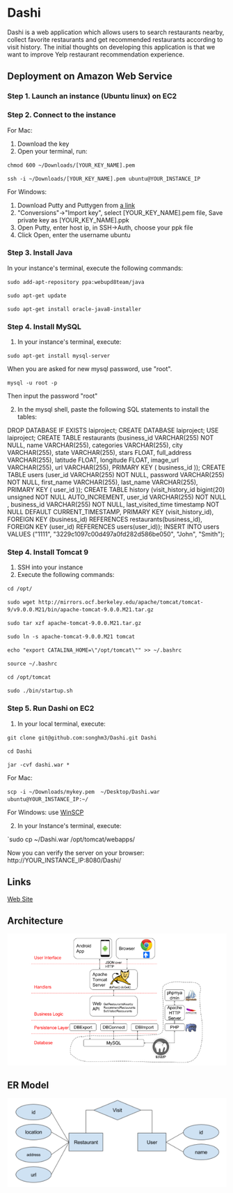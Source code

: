 # Dashi
Dashi is a web application which allows users to search restaurants nearby, collect favorite restaurants and get recommended restaurants
according to visit history. The initial thoughts on developing this application is that we want to improve Yelp restaurant recommendation
experience.

## Deployment on Amazon Web Service
### Step 1. Launch an instance (Ubuntu linux) on EC2
### Step 2. Connect to the instance
For Mac:
1. Download the key
2. Open your terminal, run:

  `chmod 600 ~/Downloads/[YOUR_KEY_NAME].pem` 

  `ssh -i ~/Downloads/[YOUR_KEY_NAME].pem ubuntu@YOUR_INSTANCE_IP`

For Windows:
1. Download Putty and Puttygen from
[a link](https://the.earth.li/~sgtatham/putty/latest/x86/putty.zip)
2. "Conversions"->"Import key", select [YOUR_KEY_NAME].pem file, Save private key as [YOUR_KEY_NAME].ppk
3. Open Putty, enter host ip, in SSH->Auth, choose your ppk file
4. Click Open, enter the username ubuntu
### Step 3. Install Java
In your instance's terminal, execute the following commands:

  `sudo add-apt-repository ppa:webupd8team/java` 

  `sudo apt-get update` 

  `sudo apt-get install oracle-java8-installer` 

### Step 4. Install MySQL
1. In your instance's terminal, execute:

  `sudo apt-get install mysql-server`

When you are asked for new mysql password, use "root".  

  `mysql -u root -p`  

Then input the password "root"

2. In the mysql shell, paste the following SQL statements to install the tables:

  DROP DATABASE IF EXISTS laiproject; 
  CREATE DATABASE laiproject; 
  USE laiproject; 
  CREATE TABLE restaurants (business_id VARCHAR(255) NOT NULL, name VARCHAR(255), 
                              categories VARCHAR(255), city VARCHAR(255), state VARCHAR(255), 
                              stars FLOAT, full_address VARCHAR(255), latitude FLOAT, longitude FLOAT, 
                              image_url VARCHAR(255), url VARCHAR(255), PRIMARY KEY ( business_id )); 
  CREATE TABLE users (user_id VARCHAR(255) NOT NULL, password VARCHAR(255) NOT NULL, first_name VARCHAR(255), 
                          last_name VARCHAR(255), PRIMARY KEY ( user_id )); 
  CREATE TABLE history (visit_history_id bigint(20) unsigned NOT NULL AUTO_INCREMENT, user_id VARCHAR(255) NOT NULL , 
                          business_id VARCHAR(255) NOT NULL, last_visited_time timestamp NOT NULL DEFAULT CURRENT_TIMESTAMP, 
                          PRIMARY KEY (visit_history_id), FOREIGN KEY (business_id) REFERENCES restaurants(business_id), 
                          FOREIGN KEY (user_id) REFERENCES users(user_id)); 
  INSERT INTO users VALUES ("1111", "3229c1097c00d497a0fd282d586be050", "John", "Smith"); 

### Step 4. Install Tomcat 9
1. SSH into your instance
2. Execute the following commands:

`cd /opt/`

`sudo wget http://mirrors.ocf.berkeley.edu/apache/tomcat/tomcat-9/v9.0.0.M21/bin/apache-tomcat-9.0.0.M21.tar.gz`

`sudo tar xzf apache-tomcat-9.0.0.M21.tar.gz`

`sudo ln -s apache-tomcat-9.0.0.M21 tomcat`

`echo "export CATALINA_HOME=\"/opt/tomcat\"" >> ~/.bashrc`

`source ~/.bashrc`

`cd /opt/tomcat`

`sudo ./bin/startup.sh`

### Step 5. Run Dashi on EC2
1. In your local terminal, execute:

`git clone git@github.com:songhm3/Dashi.git Dashi`

`cd Dashi`

`jar -cvf dashi.war *`

For Mac:

`scp -i ~/Downloads/mykey.pem  ~/Desktop/Dashi.war ubuntu@YOUR_INSTANCE_IP:~/`

For Windows: use [WinSCP](https://winscp.net/download/WinSCP-5.9.4-Setup.exe)

2. In your Instance's terminal, execute:

`sudo cp ~/Dashi.war /opt/tomcat/webapps/

Now you can verify the server on your browser: http://YOUR_INSTANCE_IP:8080/Dashi/

## Links
[Web Site](http://34.211.73.36/Dashi/)

## Architecture
![Architect](Architect.png)
## ER Model
![ER](ER.png)



